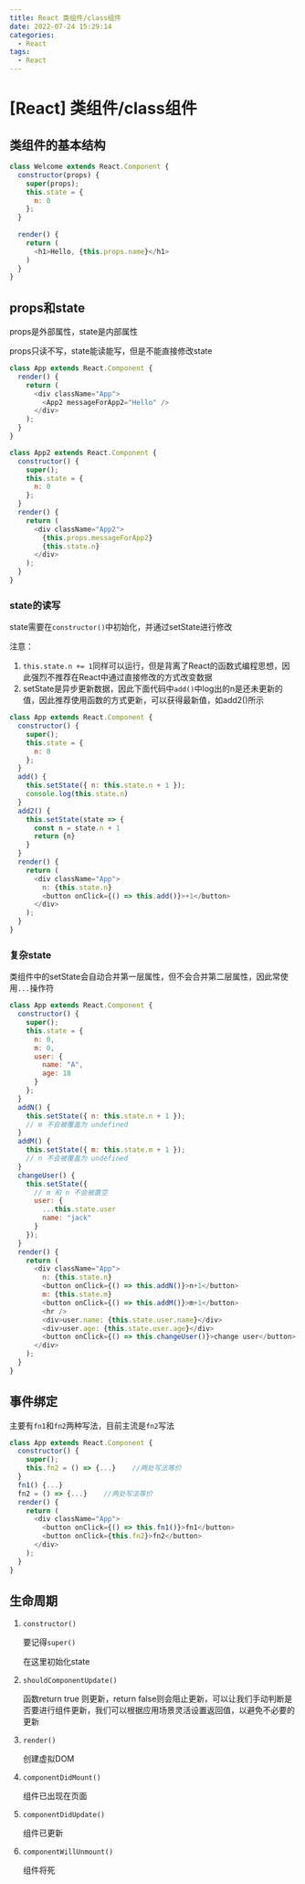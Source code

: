 ```yaml
---
title: React 类组件/class组件 
date: 2022-07-24 15:29:14
categories:
  - React
tags: 
  - React
---
```


# \[React] 类组件/class组件

## 类组件的基本结构

```javascript
class Welcome extends React.Component { 
  constructor(props) {
    super(props);
    this.state = {
      n: 0
    };
  }
  
  render() { 
    return (
      <h1>Hello, {this.props.name}</h1> 
    )
  }
}

```

## props和state

props是外部属性，state是内部属性

props只读不写，state能读能写，但是不能直接修改state

```javascript
class App extends React.Component {
  render() {
    return (
      <div className="App">
        <App2 messageForApp2="Hello" />
      </div>
    );
  }
}

class App2 extends React.Component {
  constructor() {
    super();
    this.state = {
      n: 0
    };
  }
  render() {
    return (
      <div className="App2">
        {this.props.messageForApp2}
        {this.state.n}
      </div>
    );
  }
}

```

### state的读写

state需要在`constructor()`中初始化，并通过setState进行修改

注意：

1.  `this.state.n += 1`同样可以运行，但是背离了React的函数式编程思想，因此强烈不推荐在React中通过直接修改的方式改变数据
2.  setState是异步更新数据，因此下面代码中`add()`中log出的n是还未更新的值，因此推荐使用函数的方式更新，可以获得最新值，如add2()所示

```javascript
class App extends React.Component {
  constructor() {
    super();
    this.state = {
      n: 0
    };
  }
  add() {
    this.setState({ n: this.state.n + 1 });
    console.log(this.state.n)
  }
  add2() {
    this.setState(state => { 
      const n = state.n + 1
      return {n} 
    }
  }
  render() {
    return (
      <div className="App">
        n: {this.state.n}
        <button onClick={() => this.add()}>+1</button>
      </div>
    );
  }
}

```

### 复杂state

类组件中的setState会自动合并第一层属性，但不会合并第二层属性，因此常使用`...`操作符

```javascript
class App extends React.Component {
  constructor() {
    super();
    this.state = {
      n: 0,
      m: 0,
      user: {
        name: "A",
        age: 18
      }
    };
  }
  addN() {
    this.setState({ n: this.state.n + 1 });
    // m 不会被覆盖为 undefined
  }
  addM() {
    this.setState({ m: this.state.m + 1 });
    // n 不会被覆盖为 undefined
  }
  changeUser() {
    this.setState({
      // m 和 n 不会被置空
      user: {
        ...this.state.user
        name: "jack"
      }
    });
  }
  render() {
    return (
      <div className="App">
        n: {this.state.n}
        <button onClick={() => this.addN()}>n+1</button>
        m: {this.state.m}
        <button onClick={() => this.addM()}>m+1</button>
        <hr />
        <div>user.name: {this.state.user.name}</div>
        <div>user.age: {this.state.user.age}</div>
        <button onClick={() => this.changeUser()}>change user</button>
      </div>
    );
  }
}
```

## 事件绑定

主要有`fn1`和`fn2`两种写法，目前主流是`fn2`写法

```javascript
class App extends React.Component {
  constructor() {
    super();
    this.fn2 = () => {...}    //两处写法等价
  }
  fn1() {...}
  fn2 = () => {...}    //两处写法等价
  render() {
    return (
      <div className="App">
        <button onClick={() => this.fn1()}>fn1</button>
        <button onClick={this.fn2}>fn2</button>
      </div>
    );
  }
}
```

## 生命周期

1.  `constructor()`

    要记得`super()`

    在这里初始化state
2.  `shouldComponentUpdate()`&#x20;

    函数return true 则更新，return false则会阻止更新，可以让我们手动判断是否要进行组件更新，我们可以根据应用场景灵活设置返回值，以避免不必要的更新
3.  `render()`&#x20;

    创建虚拟DOM
4.  `componentDidMount()`

    组件已出现在页面
5.  `componentDidUpdate()`

    组件已更新
6.  `componentWillUnmount()`

    组件将死
